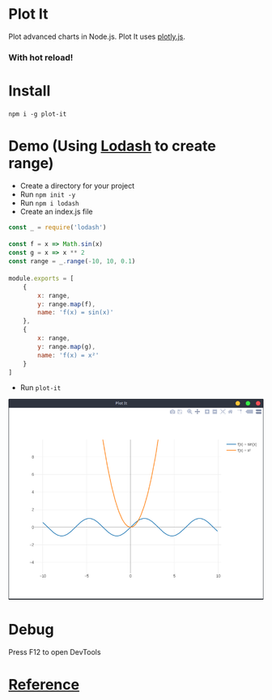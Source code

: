 # Plot It
Plot advanced charts in Node.js. Plot It uses [plotly.js](https://plot.ly/javascript/).

### With hot reload!

# Install

`npm i -g plot-it`

# Demo (Using [Lodash](https://lodash.com/) to create range)

- Create a directory for your project
- Run `npm init -y`
- Run `npm i lodash`
- Create an index.js file

```javascript
const _ = require('lodash')

const f = x => Math.sin(x)
const g = x => x ** 2
const range = _.range(-10, 10, 0.1)

module.exports = [
	{
		x: range,
		y: range.map(f),
		name: 'f(x) = sin(x)'
	},
	{
		x: range,
		y: range.map(g),
		name: 'f(x) = x²'
	}
]
```

- Run `plot-it`

![image](https://raw.githubusercontent.com/samuelnovaes/plot-it/master/screenshot.png)

# Debug
Press F12 to open DevTools

# [Reference](https://plot.ly/javascript/reference/)
